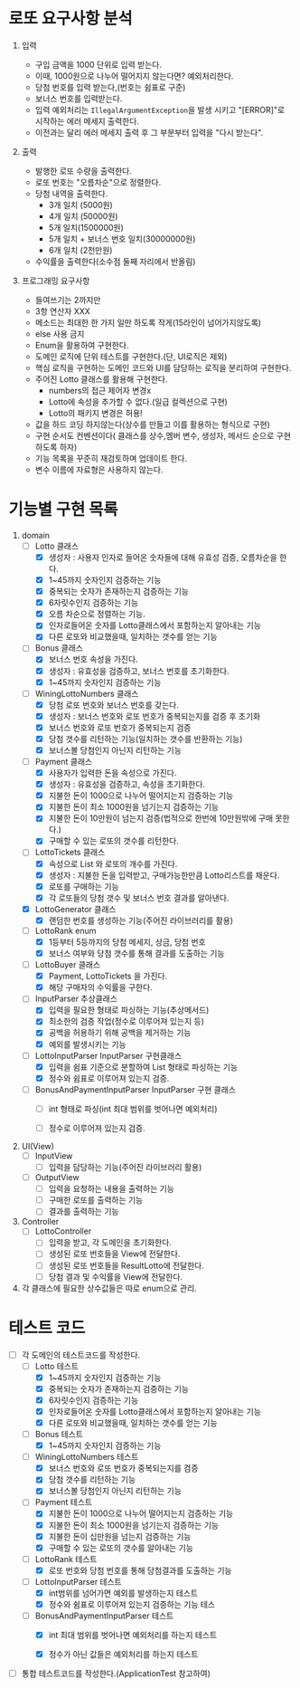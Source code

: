 # 로또 요구사항 분석

1. 입력
    - 구입 금액을 1000 단위로 입력 받는다.
    - 이때, 1000원으로 나누어 떨어지지 않는다면? 예외처리한다.
    - 당첨 번호를 입력 받는다,(번호는 쉼표로 구준)
    - 보너스 번호를 입력받는다.
    - 입력 예외처리는 ```IllegalArgumentException```을 발생 시키고 "[ERROR]"로 시작하는 에러 메세지 출력한다.
    - 이전과는 달리 에러 메세지 출력 후 그 부분부터 입력을 "다시 받는다".

2. 출력
    - 발행한 로또 수량을 출력한다.
    - 로또 번호는 "오름차순"으로 정렬한다.
    - 당첨 내역을 출력한다.
        - 3개 일치 (5000원)
        - 4개 일치 (50000원)
        - 5개 일치(1500000원)
        - 5개 일치 + 보너스 번호 일치(30000000원)
        - 6개 일치 (2천만원)
    - 수익률을 출력한다(소수점 둘째 자리에서 반올림)

3. 프로그래밍 요구사항
    - 들여쓰기는 2까지만
    - 3항 연산자 XXX
    - 메소드는 최대한 한 가지 일만 하도록 작게(15라인이 넘어가지않도록)
    - else 사용 금지
    - Enum을 활용하여 구현한다.
    - 도메인 로직에 단위 테스트를 구현한다.(단, UI로직은 제외)
    - 핵심 로직을 구현하는 도메인 코드와 UI를 담당하는 로직을 분리하여 구현한다.
    - 주어진 Lotto 클래스를 활용해 구현한다.
        - numbers의 접근 제어자 변경x
        - Lotto에 속성을 추가할 수 없다.(일급 컬렉션으로 구현)
        - Lotto의 패키지 변경은 허용!
    - 값을 하드 코딩 하지않는다(상수를 만들고 이를 활용하는 형식으로 구현)
    - 구현 순서도 컨벤션이다( 클래스를 상수,멤버 변수, 생성자, 메서드 순으로 구현하도록 하자)
    - 기능 목록을 꾸준히 재검토하며 업데이트 한다.
    - 변수 이름에 자료형은 사용하지 않는다.

# 기능별 구현 목록

1. domain
    - [ ] Lotto 클래스
        - [x] 생성자 : 사용자 인자로 들어온 숫자들에 대해 유효성 검증, 오름차순을 한다.
        - [x] 1~45까지 숫자인지 검증하는 기능
        - [x] 중복되는 숫자가 존재하는지 검증하는 기능
        - [x] 6자릿수인지 검증하는 기능
        - [x] 오름 차순으로 정렬하는 기능.
        - [x] 인자로들어온 숫자를 Lotto클래스에서 포함하는지 알아내는 기능
        - [x] 다른 로또와 비교했을때, 일치하는 갯수를 얻는 기능

    - [ ] Bonus 클래스
        - [x] 보너스 번호 속성을 가진다.
        - [x] 생성자 : 유효성을 검증하고, 보너스 번호를 초기화한다.
        - [x] 1~45까지 숫자인지 검증하는 기능

    - [ ] WiningLottoNumbers 클래스
        - [x] 당첨 로또 번호와 보너스 번호를 갖는다.
        - [x] 생성자 : 보너스 번호와 로또 번호가 중복되는지를 검증 후 초기화
        - [x] 보너스 번호와 로또 번호가 중복되는지 검증
        - [x] 당첨 갯수를 리턴하는 기능(일치하는 갯수를 반환하는 기능)
        - [x] 보너스볼 당첨인지 아닌지 리턴하는 기능

    - [ ] Payment 클래스
        - [x] 사용자가 입력한 돈을 속성으로 가진다.
        - [x] 생성자 : 유효성을 검증하고, 속성을 초기화한다.
        - [x] 지불한 돈이 1000으로 나누어 떨어지는지 검증하는 기능
        - [x] 지불한 돈이 최소 1000원을 넘기는지 검증하는 기능
        - [x] 지불한 돈이 10만원이 넘는지 검증(법적으로 한번에 10만원밖에 구매 못한다.)
        - [x] 구매할 수 있는 로또의 갯수를 리턴한다.

    - [ ] LottoTickets 클래스
        - [x] 속성으로 List<Lotto> 와 로또의 개수를 가진다.
        - [x] 생성자 : 지불한 돈을 입력받고, 구매가능한만큼 Lotto리스트를 채운다.
        - [x] 로또를 구매하는 기능
        - [x] 각 로또들의 당첨 갯수 및 보너스 번호 결과를 알아낸다.

    - [x] LottoGenerator 클래스
        - [x] 랜덤한 번호를 생성하는 기능(주어진 라이브러리를 활용)

    - [ ] LottoRank enum
        - [x] 1등부터 5등까지의 당첨 메세지, 상금, 당첨 번호
        - [x] 보너스 여부와 당첨 갯수를 통해 결과를 도출하는 기능

    - [ ] LottoBuyer 클래스
        - [x] Payment, LottoTickets 을 가진다.
        - [x] 해당 구매자의 수익률을 구한다.

    - [ ] InputParser 추상클래스
        - [x] 입력을 필요한 형태로 파싱하는 기능(추상메서드)
        - [x] 최소한의 검증 작업(정수로 이루어져 있는지 등)
        - [x] 공백을 허용하기 위해 공백을 제거하는 기능
        - [x] 예외를 발생시키는 기능

    - [ ] LottoInputParser InputParser 구현클래스
        - [x] 입력을 쉼표 기준으로 분할하여 List<Integer> 형태로 파싱하는 기능
        - [x] 정수와 쉼표로 이루어져 있는지 검증.

    - [ ] BonusAndPaymentInputParser InputParser 구현 클래스
        - [ ] int 형태로 파싱(int 최대 범위를 벗어나면 예외처리)
        - [ ] 정수로 이루어져 있는지 검증.


2. UI(View)
    - [ ] InputView
        - [ ] 입력을 담당하는 기능(주어진 라이브러리 활용)

    - [ ] OutputView
        - [ ] 입력을 요청하는 내용을 출력하는 기능
        - [ ] 구매한 로또를 출력하는 기능
        - [ ] 결과를 출력하는 기능

3. Controller
    - [ ] LottoController
        - [ ] 입력을 받고, 각 도메인을 초기화한다.
        - [ ] 생성된 로또 번호들을 View에 전달한다.
        - [ ] 생성된 로또 번호들을 ResultLotto에 전달한다.
        - [ ] 당첨 결과 및 수익률을 View에 전달한다.

4. 각 클래스에 필요한 상수값들은 따로 enum으로 관리.

# 테스트 코드

- [ ] 각 도메인의 테스트코드를 작성한다.
    - [ ] Lotto 테스트
        - [x] 1~45까지 숫자인지 검증하는 기능
        - [x] 중복되는 숫자가 존재하는지 검증하는 기능
        - [x] 6자릿수인지 검증하는 기능
        - [x] 인자로들어온 숫자를 Lotto클래스에서 포함하는지 알아내는 기능
        - [x] 다른 로또와 비교했을때, 일치하는 갯수를 얻는 기능

    - [ ] Bonus 테스트
        - [x] 1~45까지 숫자인지 검증하는 기능

    - [ ] WiningLottoNumbers 테스트
        - [x] 보너스 번호와 로또 번호가 중복되는지를 검증
        - [x] 당첨 갯수를 리턴하는 기능
        - [x] 보너스볼 당첨인지 아닌지 리턴하는 기능

    - [ ] Payment 테스트
        - [x] 지불한 돈이 1000으로 나누어 떨어지는지 검증하는 기능
        - [x] 지불한 돈이 최소 1000원을 넘기는지 검증하는 기능
        - [x] 지불한 돈이 십만원을 넘는지 검증하는 기능
        - [x] 구매할 수 있는 로또의 갯수를 알아내는 기능

    - [ ] LottoRank 테스트
        - [x] 로또 번호와 당첨 번호를 통해 당첨결과를 도출하는 기능

    - [ ] LottoInputParser 테스트
        - [x] int범위를 넘어가면 예외를 발생하는지 테스트
        - [x] 정수와 쉼표로 이루어져 있는지 검증하는 기능 테스

    - [ ] BonusAndPaymentInputParser 테스트
        - [x] int 최대 범위를 벗어나면 예외처리를 하는지 테스트
        - [x] 정수가 아닌 값들은 예외처리를 하는지 테스트


- [ ] 통합 테스트코드를 작성한다.(ApplicationTest 참고하여)
